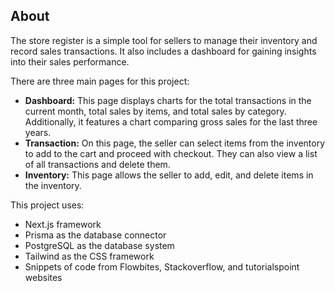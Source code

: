 ## About

The store register is a simple tool for sellers to manage their inventory and record sales transactions. It also includes a dashboard for gaining insights into their sales performance.

There are three main pages for this project:

- **Dashboard:** This page displays charts for the total transactions in the current month, total sales by items, and total sales by category. Additionally, it features a chart comparing gross sales for the last three years.
- **Transaction:** On this page, the seller can select items from the inventory to add to the cart and proceed with checkout. They can also view a list of all transactions and delete them.
- **Inventory:** This page allows the seller to add, edit, and delete items in the inventory.


This project uses:

- Next.js framework
- Prisma as the database connector
- PostgreSQL as the database system
- Tailwind as the CSS framework
- Snippets of code from Flowbites, Stackoverflow, and tutorialspoint websites